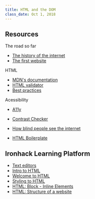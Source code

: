 ```yaml
---
title: HTML and the DOM
class_date: Oct 1, 2018
---
```



Resources
----------

The road so far
  - [The history of the internet](https://sciencenode.org/feature/a-brief-history-of-the-internet-2018.php)
  - [The first website](http://info.cern.ch/)

HTML 
- [MDN's documentation](https://developer.mozilla.org/en-US/docs/Web/HTML)
- [HTML validator](https://validator.w3.org)
- [Best practices](https://www.themelocation.com/best-html5-practices/)

Acessibility
- [A11y](https://a11yproject.com/)
- [Contrast Checker](https://contrastchecker.com/)
- [How blind people see the internet](https://gizmodo.com/5620079/giz-explains-how-blind-people-see-the-internet)


- [HTML Boilerplate](https://github.com/raphamontenegro/uxui-codeweek/blob/master/boiler-plates/index.html)


Ironhack Learning Platform
----------

- [Text editors](http://learn.ironhack.com/#/learning_unit/5127)
- [Intro to HTML](http://learn.ironhack.com/#/learning_unit/5128)
- [Welcome to HTML](http://learn.ironhack.com/#/learning_unit/5129)
- [Styling to HTML](http://learn.ironhack.com/#/learning_unit/5132)
- [HTML: Block - Inline Elements](http://learn.ironhack.com/#/learning_unit/5135)
- [HTML: Structure of a website](http://learn.ironhack.com/#/learning_unit/5136)
